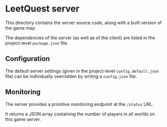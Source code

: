 # LeetQuest server

This directory contains the server source code, along with a built version of
the game map.

The dependencies of the server (as well as of the client) are listed in the
project-level `package.json` file.

## Configuration

The default server settings (given in the project-level `config.default.json`
file) can be individually overridden by writing a `config.json` file.

## Monitoring

The server provides a primitive monitoring endpoint at the `/status` URL.

It returns a JSON array containing the number of players in all worlds on this
game server.
